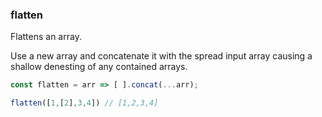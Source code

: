 ### flatten

Flattens an array.

Use a new array and concatenate it with the spread input array causing a shallow denesting of any contained arrays.

```js
const flatten = arr => [ ].concat(...arr);
```

```js
flatten([1,[2],3,4]) // [1,2,3,4]
```
